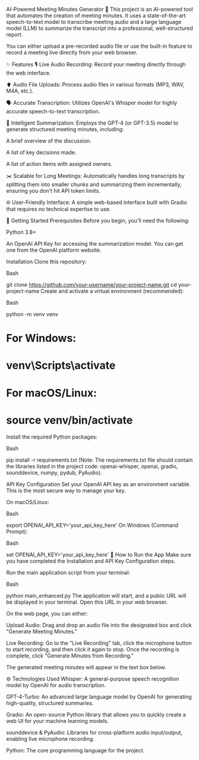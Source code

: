 
AI-Powered Meeting Minutes Generator 📝
This project is an AI-powered tool that automates the creation of meeting minutes. It uses a state-of-the-art speech-to-text model to transcribe meeting audio and a large language model (LLM) to summarize the transcript into a professional, well-structured report.

You can either upload a pre-recorded audio file or use the built-in feature to record a meeting live directly from your web browser.

✨ Features
🎙️ Live Audio Recording: Record your meeting directly through the web interface.

⬆️ Audio File Uploads: Process audio files in various formats (MP3, WAV, M4A, etc.).

🗣️ Accurate Transcription: Utilizes OpenAI's Whisper model for highly accurate speech-to-text transcription.

🤖 Intelligent Summarization: Employs the GPT-4 (or GPT-3.5) model to generate structured meeting minutes, including:

A brief overview of the discussion.

A list of key decisions made.

A list of action items with assigned owners.

✂️ Scalable for Long Meetings: Automatically handles long transcripts by splitting them into smaller chunks and summarizing them incrementally, ensuring you don't hit API token limits.

🌐 User-Friendly Interface: A simple web-based interface built with Gradio that requires no technical expertise to use.

🚀 Getting Started
Prerequisites
Before you begin, you'll need the following:

Python 3.8+

An OpenAI API Key for accessing the summarization model. You can get one from the OpenAI platform website.

Installation
Clone this repository:

Bash

git clone https://github.com/your-username/your-project-name.git
cd your-project-name
Create and activate a virtual environment (recommended):

Bash

python -m venv venv
# For Windows:
# venv\Scripts\activate
# For macOS/Linux:
# source venv/bin/activate
Install the required Python packages:

Bash

pip install -r requirements.txt
(Note: The requirements.txt file should contain the libraries listed in the project code: openai-whisper, openai, gradio, sounddevice, numpy, pydub, PyAudio).

API Key Configuration
Set your OpenAI API key as an environment variable. This is the most secure way to manage your key.

On macOS/Linux:

Bash

export OPENAI_API_KEY='your_api_key_here'
On Windows (Command Prompt):

Bash

set OPENAI_API_KEY='your_api_key_here'
🏃 How to Run the App
Make sure you have completed the Installation and API Key Configuration steps.

Run the main application script from your terminal:

Bash

python main_enhanced.py
The application will start, and a public URL will be displayed in your terminal. Open this URL in your web browser.

On the web page, you can either:

Upload Audio: Drag and drop an audio file into the designated box and click "Generate Meeting Minutes."

Live Recording: Go to the "Live Recording" tab, click the microphone button to start recording, and then click it again to stop. Once the recording is complete, click "Generate Minutes from Recording."

The generated meeting minutes will appear in the text box below.

⚙️ Technologies Used
Whisper: A general-purpose speech recognition model by OpenAI for audio transcription.

GPT-4-Turbo: An advanced large language model by OpenAI for generating high-quality, structured summaries.

Gradio: An open-source Python library that allows you to quickly create a web UI for your machine learning models.

sounddevice & PyAudio: Libraries for cross-platform audio input/output, enabling live microphone recording.

Python: The core programming language for the project.
